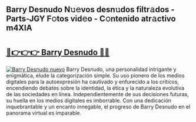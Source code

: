 ## Barry Desnudo N𝚞𝚎vos desn𝚞dos filtr𝚊dos - Parts-JGY F𝚘tos vid𝚎o - C𝚘ntenido atr𝚊ctivo m4XIA

# <h2><a href="http://mbc1ba.tromn.icu/?c=Barry+Desnudo">🔗👉👉👉 Barry Desnudo 🔗🔗</a></h2>

[![Barry Desnudo nuevo](https://i.imgur.com/pEAQMta.gif)](http://mbc1ba.tromn.icu/?c=Barry+Desnudo)
Barry Desnudo, una personalidad intrigante y enigmática, elude la categorización simple. Su uso pionero de los medios digitales para la autoexpresión ha cautivado y enfurecido a los críticos, encendiendo debates sobre la identidad, la ética y la naturaleza evolutiva de las sociedades en línea. Independientemente de sus decisiones futuras, su huella en los medios digitales es imborrable. Con una dedicación inquebrantable y un encanto innegable, el progreso de Barry Desnudo en el panorama virtual es imparable.
